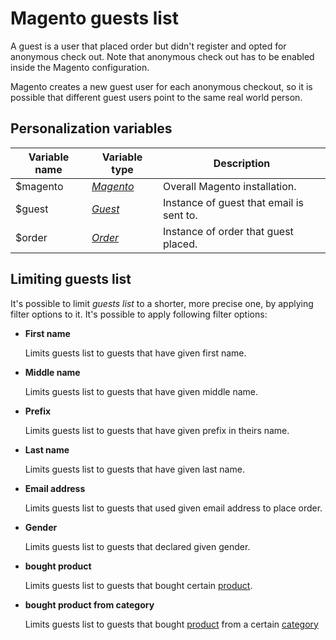 # Magento guests list

A guest is a user that placed order but didn't register and opted for 
anonymous check out. Note that anonymous check out has to be 
enabled inside the Magento configuration. 

Magento creates a new guest user for each anonymous checkout, so it is possible 
that different guest users point to the same real world person.

## Personalization variables

| Variable name | Variable type                                                                 | Description                              |
|---------------|-------------------------------------------------------------------------------|------------------------------------------| 
| $magento      | _[Magento](copernica-docs:MarketingSuite/magento-integration/object/magento)_ | Overall Magento installation.            |
| $guest        | _[Guest](copernica-docs:MarketingSuite/magento-integration/object/guest)_     | Instance of guest that email is sent to. |
| $order        | _[Order](copernica-docs:MarketingSuite/magento-integration/object/order)_     | Instance of order that guest placed.     |

## Limiting guests list

It's possible to limit _guests list_ to a shorter, more precise one, by applying
filter options to it. It's possible to apply following filter options:

*  **First name**

   Limits guests list to guests that have given first name.

*  **Middle name**

   Limits guests list to guests that have given middle name.

*  **Prefix**

   Limits guests list to guests that have given prefix in theirs name.

*  **Last name**

   Limits guests list to guests that have given last name.

*  **Email address**

   Limits guests list to guests that used given email address to place order.

*  **Gender**

   Limits guests list to guests that declared given gender.

*  **bought product**

   Limits guests list to guests that bought certain [product](copernica-docs:MarketingSuite/magento-integration/object/product).

*  **bought product from category**

   Limits guests list to guests that bought [product](copernica-docs:MarketingSuite/magento-integration/object/product) from a certain [category](copernica-docs:MarketingSuite/magento-integration/object/category)
